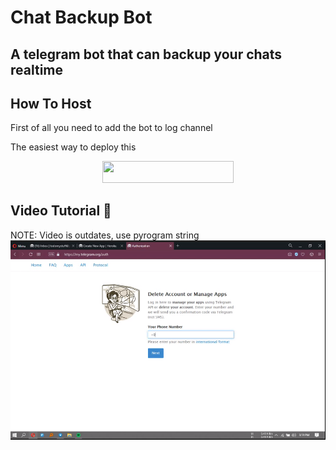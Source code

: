 # Chat Backup Bot
## A telegram bot that can backup your chats realtime

## How To Host

First of all you need to add the bot to log channel

The easiest way to deploy this

<p align="center"><a href="https://heroku.com/deploy?template=https://github.com/charindthjaindu/ChatBackupBot"> <img src="https://img.shields.io/badge/Deploy%20To%20Heroku-blueviolet?style=for-the-badge&logo=heroku" width="210" height="34.45"/></a></p>

## Video Tutorial 🎥
NOTE: Video is outdates, use pyrogram string
  [![Tutorial](image_2021-04-30_070910.png)](https://youtu.be/NBKnb3KT5Bg "Tutorial")
